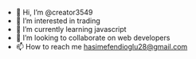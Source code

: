 - 👋 Hi, I’m @creator3549
- 👀 I’m interested in trading
- 🌱 I’m currently learning javascript
- 💞️ I’m looking to collaborate on web developers 
- 📫 How to reach me hasimefendioglu28@gmail.com

<!---
creator3549/creator3549 is a ✨ special ✨ repository because its `README.md` (this file) appears on your GitHub profile.
You can click the Preview link to take a look at your changes.
--->
